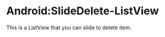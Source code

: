 Android:SlideDelete-ListView
====================

This is a ListView that you can slide to delete item.

